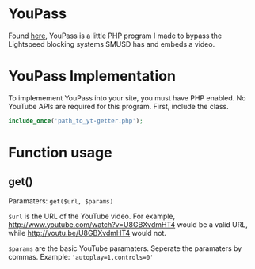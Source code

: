 YouPass
=======

Found [here](http://semscenter.com/getter/youpass), YouPass is a little PHP program I made to bypass the Lightspeed blocking systems SMUSD has and embeds a video.

YouPass Implementation
===

To implemement YouPass into your site, you must have PHP enabled. No YouTube APIs are required for this program.
First, include the class.

```php
include_once('path_to_yt-getter.php');
```

Function usage
=====

get()
---

Paramaters: `get($url, $params)`

`$url` is the URL of the YouTube video. For example, http://www.youtube.com/watch?v=U8GBXvdmHT4 would be a valid URL, while http://youtu.be/U8GBXvdmHT4 would not.

`$params` are the basic YouTube paramaters. Seperate the paramaters by commas. Example: `'autoplay=1,controls=0'`